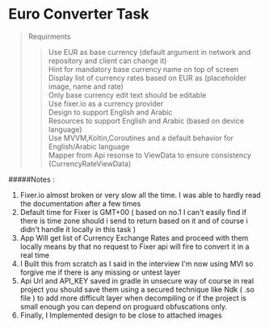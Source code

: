 # Euro Converter Task
> Requirments <br/>
>> Use EUR as base currency (default argument in network and repository and client can change it) <br/>
>> Hint for mandatory base currency name on top of screen <br/>
>> Display list of currency rates based on EUR as (placeholder image, name and rate) <br/>
>> Only base currency edit text should be editable <br/>
>> Use fixer.io as a currency provider <br/>
>> Design to support English and Arabic <br/>
>> Resources to support English and Arabic (based on device language) <br/>
>> Use MVVM,Koltin,Coroutines and a default behavior for English/Arabic language<br/>
>> Mapper from Api resonse to ViewData  to ensure consistency (CurrencyRateViewData) <br/>

#####Notes : 
1. Fixer.io almost broken or very slow all the time. I was able to hardly read the documentation after a few times
2. Default time for Fixer is GMT+00 ( based on no.1 I can't easily find if there is time zone should i send to return based on it and of course i didn't handle it locally in this task )
3. App Will get list of Currency Exchange Rates and proceed with them locally means by that no request to Fixer api will fire to convert it in a real time
4. I Built this from scratch as I said in the interview I'm now using  MVI so forgive me if there is any missing or untest layer
5. Api Url and API_KEY saved in gradle in unsecure way of course in real project you should save them using a secured technique like Ndk  ( .so file ) to add more difficult layer when decompiling or if the project is small enough you can depend on proguard obfuscations only. 
6. Finally, I Implemented design to be close to attached images
